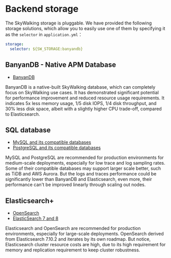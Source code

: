 # Backend storage
The SkyWalking storage is pluggable. We have provided the following storage solutions, which allow you to easily
use one of them by specifying it as the `selector` in `application.yml`：

```yaml
storage:
  selector: ${SW_STORAGE:banyandb}
```

## BanyanDB - Native APM Database
- [BanyanDB](storages/banyandb.md)

BanyanDB is a native-built SkyWalking database, which can completely focus on SkyWalking use cases.
It has demonstrated significant potential for performance improvement and reduced resource usage requirements. It indicates 5x less memory usage, 
1/5 disk IOPS, 1/4 disk throughput, and 30% less disk space, albeit with a slightly higher CPU trade-off, compared to Elasticsearch.

## SQL database
- [MySQL and its compatible databases](storages/mysql.md)
- [PostgreSQL and its compatible databases](storages/postgresql.md)

MySQL and PostgreSQL are recommended for production environments for medium-scale deployments, especially for low trace
and log sampling rates. Some of their compatible databases may support larger scale better, such as TiDB and AWS Aurora. 
But the logs and traces performance could be significantly lower than BanyanDB and Elasticsearch, even more, their performance can't be improved linearly
through scaling out nodes.

## Elasticsearch+

- [OpenSearch](storages/elasticsearch.md#opensearch)
- [ElasticSearch 7 and 8](storages/elasticsearch.md#elasticsearch)

Elasticsearch and OpenSearch are recommended for production environments, especially for large-scale deployments.
OpenSearch derived from Elasticsearch 7.10.2 and iterates by its own roadmap. But notice, Elasticsearch cluster resource costs are high,
due to its high requirement for memory and replication requirement to keep cluster robustness.
